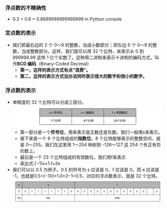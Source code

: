 ### 浮点数的不精确性
-  0.3 + 0.6 = 0.8999999999999999 in Python console

### 定点数的表示
- 我们把最右边的 2 个 0～9 的整数，当成小数部分；把左边 6 个 0～9 的整数，当成整数部分。这样，我们就可以用 32 个比特，来表示从 0 到 999999.99 这样 1 亿个实数了。这种用二进制来表示十进制的编码方式，叫作**BCD 编码**（Binary-Coded Decimal）
  - **第一，这样的表示方式有点“浪费”。**
  - **第二，这样的表示方式没办法同时表示很大的数字和很小的数字。**

### 浮点数的表示
- 单精度的 32 个比特可以分成三部分。
 ![151](./image/151.jpg)
  - 第一部分是一个**符号位**，用来表示是正数还是负数。我们一般用s来表示。
  - 接下来是一个 8 个比特组成的**指数位**。8 个比特能够表示的整数空间，就是 0～255。我们在这里用 1～254 映射到 -126～127 这 254 个有正有负的数上。
  - 最后是一个 23 个比特组成的有效数位。我们用f来表示
  - 表达式:(−1)s×1.f×2e
- 我们可以以 0.5 为例子。0.5 的符号为 s 应该是 0，f 应该是 0，而 e 应该是 -1，也就是0.5=(−1)0×1.0×2−1=0.5，对应的浮点数表示，就是 32 个比特。
 ![152](./image/152.jpg)
 
